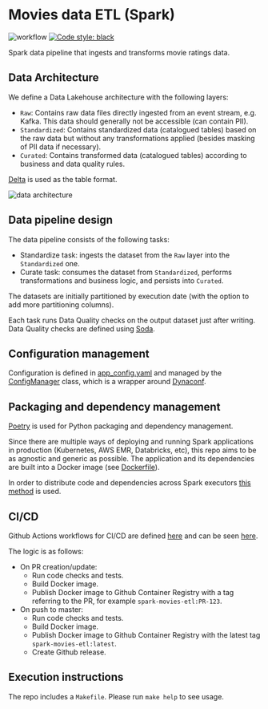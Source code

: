 # Movies data ETL (Spark)
![workflow](https://github.com/guidok91/spark-movies-etl/actions/workflows/ci-cd-push.yml/badge.svg)
[![Code style: black](https://img.shields.io/badge/code%20style-black-000000.svg)](https://github.com/psf/black)

Spark data pipeline that ingests and transforms movie ratings data.

## Data Architecture
We define a Data Lakehouse architecture with the following layers:
- `Raw`: Contains raw data files directly ingested from an event stream, e.g. Kafka. This data should generally not be accessible (can contain PII).
- `Standardized`: Contains standardized data (catalogued tables) based on the raw data but without any transformations applied (besides masking of PII data if necessary).
- `Curated`: Contains transformed data (catalogued tables) according to business and data quality rules.

[Delta](https://delta.io/) is used as the table format.

![data architecture](https://user-images.githubusercontent.com/38698125/210155387-939af0c3-af98-47ff-8048-756f5d97f132.png)

## Data pipeline design
The data pipeline consists of the following tasks:
 - Standardize task: ingests the dataset from the `Raw` layer into the `Standardized` one.
 - Curate task: consumes the dataset from `Standardized`, performs transformations and business logic, and persists into `Curated`.

The datasets are initially partitioned by execution date (with the option to add more partitioning columns).

Each task runs Data Quality checks on the output dataset just after writing. Data Quality checks are defined using [Soda](https://docs.soda.io/soda-core/overview-main.html).

## Configuration management
Configuration is defined in [app_config.yaml](app_config.yaml) and managed by the [ConfigManager](movies_etl/config_manager.py) class, which is a wrapper around [Dynaconf](https://www.dynaconf.com/).

## Packaging and dependency management
[Poetry](https://python-poetry.org/) is used for Python packaging and dependency management.

Since there are multiple ways of deploying and running Spark applications in production (Kubernetes, AWS EMR, Databricks, etc), this repo aims to be as agnostic and generic as possible. The application and its dependencies are built into a Docker image (see [Dockerfile](Dockerfile)).

In order to distribute code and dependencies across Spark executors [this method](https://spark.apache.org/docs/latest/api/python/user_guide/python_packaging.html#using-virtualenv) is used.

## CI/CD
Github Actions workflows for CI/CD are defined [here](.github/workflows) and can be seen [here](https://github.com/guidok91/spark-movies-etl/actions).

The logic is as follows:
* On PR creation/update:
  * Run code checks and tests.
  * Build Docker image.
  * Publish Docker image to Github Container Registry with a tag referring to the PR, for example `spark-movies-etl:PR-123`.
* On push to master:
  * Run code checks and tests.
  * Build Docker image.
  * Publish Docker image to Github Container Registry with the latest tag `spark-movies-etl:latest`.
  * Create Github release.

## Execution instructions
The repo includes a `Makefile`. Please run `make help` to see usage.
